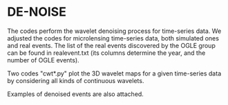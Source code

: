 # DE-NOISE

The codes perform the wavelet denoising process for time-series data. We adjusted the codes for microlensing time-series data, both
simulated ones and real events. 
The list of the real events discovered by the OGLE group can be found in realevent.txt 
(its columns determine the year, and the number of OGLE events). 

Two codes "cwt*.py" plot the 3D wavelet maps for a given time-series data by considering all kinds of continuous wavelets.  

Examples of denoised events are also attached.  


